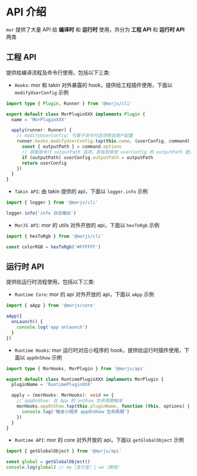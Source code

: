 # API 介绍

`mor` 提供了大量 API 给 <b>编译时</b> 和 <b>运行时</b> 使用，共分为 <b>工程 API</b> 和 <b>运行时 API</b> 两类

## 工程 API

提供给编译流程及命令行使用，包括以下三类:

- `Hooks`: mor 和 takin 对外暴露的 hook，提供给工程插件使用，下面以 `modifyUserConfig` 示例

```typescript
import type { Plugin, Runner } from '@morjs/cli'

export default class MorPluginXXX implements Plugin {
  name = 'MorPluginXXX'

  apply(runner: Runner) {
    // modifyUserConfig: 可基于命令行选项修改用户配置
    runner.hooks.modifyUserConfig.tap(this.name, (userConfig, command) => {
      const { outputPath } = command.options
      // 获取命令行 outputPath 选项，若有则修改 userConfig 的 outputPath 配置为该值
      if (outputPath) userConfig.outputPath = outputPath
      return userConfig
    })
  }
}
```

- `Takin API`: 由 takin 提供的 api，下面以 `logger.info` 示例

```typescript
import { logger } from '@morjs/cli'

logger.info('info 日志输出')
```

- `MorJS API`: mor 的 utils 对外开放的 api，下面以 `hexToRgb` 示例

```typescript
import { hexToRgb } from '@morjs/cli'

const colorRGB = hexToRgb('#FFFFFF')
```

## 运行时 API

提供给运行时流程使用，包括以下三类:

- `Runtime Core`: mor 的 api 对外开放的 api，下面以 `aApp` 示例

```typescript
import { aApp } from '@morjs/core'

aApp({
  onLaunch() {
    console.log('app onlaunch')
  }
})
```

- `Runtime Hooks`: mor 运行时对应小程序的 hook，提供给运行时插件使用，下面以 `appOnShow` 示例

```typescript
import type { MorHooks, MorPlugin } from '@morjs/api'

export default class RuntimePluginXXX implements MorPlugin {
  pluginName = 'RuntimePluginXXX'

  apply = (morHooks: MorHooks): void => {
    // appOnShow: 在 App 的 onShow 生命周期触发
    morHooks.appOnShow.tap(this.pluginName, function (this, options) {
      console.log('触发小程序 appOnShow 生命周期')
    })
  }
}
```

- `Runtime API`: mor 的 core 对外开放的 api，下面以 `getGlobalObject` 示例

```typescript
import { getGlobalObject } from '@morjs/api'

const global = getGlobalObject()
console.log(global) // my（支付宝）| wx（微信）
```
